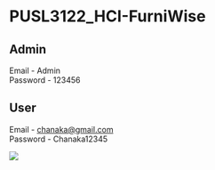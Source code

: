 # PUSL3122_HCI-FurniWise


## Admin <br>
Email - Admin <br>
Password - 123456

## User <br>
Email - chanaka@gmail.com <br>
Password - Chanaka12345

 
 
 
 ![](https://img.shields.io/badge/db-mongodb-informational?style=flat&logo=mongodb&logoColor=47A248&color=2bbc8a)
